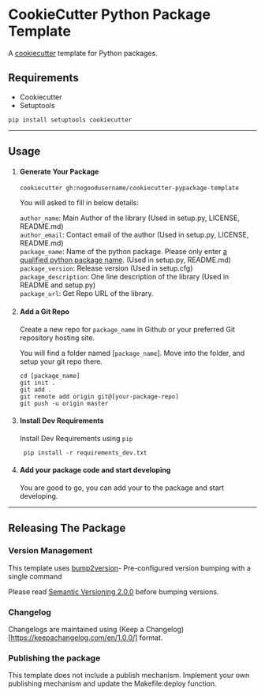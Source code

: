 # CookieCutter Python Package Template

A [cookiecutter](https://cookiecutter.readthedocs.io/en/1.7.2/README.html) template for Python packages.

## Requirements
- Cookiecutter
- Setuptools

```
pip install setuptools cookiecutter
```
---

## Usage

1. #### Generate Your Package
   ```
   cookiecutter gh:nogoodusername/cookiecutter-pypackage-template
   ```

   You will asked to fill in below details:

   `author_name`: Main Author of the library (Used in setup.py, LICENSE, README.md)   
   `author_email`: Contact email of the author (Used in setup.py, LICENSE, README.md)      
   `package_name`: Name of the python package. Please only enter [a qualified python package name](https://www.python.org/dev/peps/pep-0008/#package-and-module-names). (Used in setup.py, README.md)   
   `package_version`: Release version (Used in setup.cfg)   
   `package_description`: One line description of the library (Used in README and setup.py)   
   `package_url`: Get Repo URL of the library.   

2. #### Add a Git Repo
   Create a new repo for `package_name` in Github or your preferred Git repository hosting site. 

   You will find a folder named [`package_name`]. Move into the folder, and setup your git repo there.

   ```
   cd [package_name]
   git init .
   git add .
   git remote add origin git@[your-package-repo]
   git push -u origin master
   ```

3. #### Install Dev Requirements
   Install Dev Requirements using `pip`

   ```
    pip install -r requirements_dev.txt
   ```

4. #### Add your package code and start developing
   You are good to go, you can add your to the package and start developing.
---

## Releasing The Package

### Version Management
This template uses [bump2version](https://github.com/c4urself/bump2version)- Pre-configured version bumping with a single command

Please read [Semantic Versioning 2.0.0](http://semver.org/) before bumping versions.


### Changelog
Changelogs are maintained using (Keep a Changelog)[https://keepachangelog.com/en/1.0.0/] format.

### Publishing the package
This template does not include a publish mechanism. Implement your own publishing mechanism and update the Makefile:deploy function.
